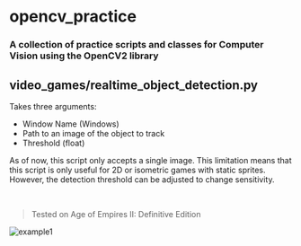 # opencv_practice

### A collection of practice scripts and classes for Computer Vision using the OpenCV2 library

## video_games/realtime_object_detection.py
Takes three arguments:
* Window Name (Windows)
* Path to an image of the object to track
* Threshold (float)

As of now, this script only accepts a single image. This limitation means that this script is only useful for 2D or isometric games with static sprites. However, the detection threshold can be adjusted to change sensitivity.

<br>

> Tested on Age of Empires II: Definitive Edition

![example1](https://user-images.githubusercontent.com/14082640/194804375-5b63e013-d241-4429-85cf-c7ab7bdfadbb.jpg)

